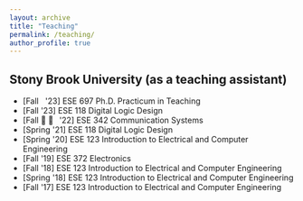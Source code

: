 ```yaml
---
layout: archive
title: "Teaching"
permalink: /teaching/
author_profile: true
---
```



## Stony Brook University (as a teaching assistant)

* [Fall&nbsp;&nbsp; '23] ESE 697 Ph.D. Practicum in Teaching
* [Fall   '23] ESE 118 Digital Logic Design
* [Fall	&#20; &#20; &thinsp; '22] ESE 342 Communication Systems
* [Spring '21] ESE 118 Digital Logic Design
* [Spring '20] ESE 123 Introduction to Electrical and Computer Engineering
* [Fall   '19] ESE 372 Electronics
* [Fall   '18] ESE 123 Introduction to Electrical and Computer Engineering
* [Spring '18] ESE 123 Introduction to Electrical and Computer Engineering
* [Fall   '17] ESE 123 Introduction to Electrical and Computer Engineering
